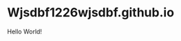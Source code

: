 # Wjsdbf1226wjsdbf.github.io
<!DOCTYPE html>
<html lang="en">
<head>
	<meta charset="UTF-8">
	<meta http-equiv="X-UA-Compatible" content="IE=edge">
	<meta name="viewport" content="width=device-width, initial-scale=1.0">
	<title>hello world</title>
</head>
<body>
  <p>Hello World!</p>
</body>
</html>
